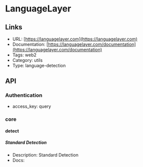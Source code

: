 # LanguageLayer

## Links

* URL: [https://languagelayer.com](https://languagelayer.com)
* Documentation: [https://languagelayer.com/documentation](https://languagelayer.com/documentation)
* Tags: web2
* Category: utils
* Type: language-detection

## API

### Authentication

* access_key: query

### core

#### detect

##### Standard Detection

* Description: Standard Detection
* Docs: []()
